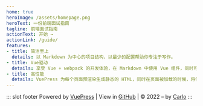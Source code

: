 ```yaml
---
home: true
heroImage: /assets/homepage.png
heroText: 一份前端面试指南
tagline: 前端面试指南
actionText: 开始 →
actionLink: /guide/
features:
- title: 简洁至上
  details: 以 Markdown 为中心的项目结构，以最少的配置帮助你专注于写作。
- title: Vue驱动
  details: 享受 Vue + webpack 的开发体验，在 Markdown 中使用 Vue 组件，同时可以使用 Vue 来开发自定义主题。
- title: 高性能
  details: VuePress 为每个页面预渲染生成静态的 HTML，同时在页面被加载的时候，将作为 SPA 运行。
---
```


::: slot footer
Powered by [VuePress](https://vuepress.vuejs.org/zh/) | View in [GitHub](https://github.com/kaluojushi/jsguide) | © 2022 –  by [Carlo](https://corecabin.cn)
:::